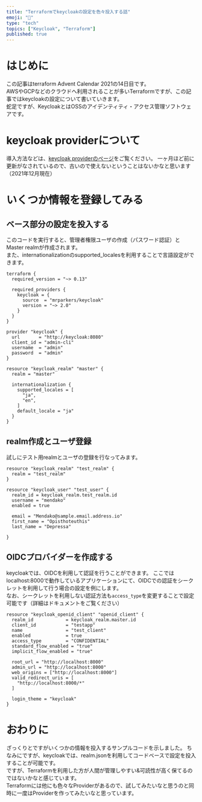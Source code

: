 ```yaml
---
title: "Terraformでkeycloakの設定を色々投入する話"
emoji: "🐙"
type: "tech"
topics: ["Keycloak", "Terraform"]
published: true
---
```


# はじめに
この記事はterraform Advent Calendar 2021の14日目です。  
AWSやGCPなどのクラウドへ利用されることが多いTerraformですが、この記事ではkeycloakの設定について書いていきます。  
蛇足ですが、KeycloakとはOSSのアイデンティティ・アクセス管理ソフトウェアです。

# keycloak providerについて
導入方法などは、[keycloak providerのページ](https://registry.terraform.io/providers/mrparkers/keycloak/latest)をご覧ください。
一ヶ月ほど前に更新がなされているので、古いので使えないということはないかなと思います（2021年12月現在）

# いくつか情報を登録してみる
## ベース部分の設定を投入する
このコードを実行すると、管理者権限ユーザの作成（パスワード認証）とMaster realmが作成されます。  
また、internationalizationのsupported_localesを利用することで言語設定ができます。
```
terraform {
  required_version = "~> 0.13"

  required_providers {
    keycloak = {
      source  = "mrparkers/keycloak"
      version = "~> 2.0"
    }
  }
}

provider "keycloak" {
  url       = "http://keycloak:8080"
  client_id = "admin-cli"
  username  = "admin"
  password  = "admin"
}

resource "keycloak_realm" "master" {
  realm = "master"

  internationalization {
    supported_locales = [
      "ja",
      "en",
    ]
    default_locale = "ja"
  }
}
```

## realm作成とユーザ登録
試しにテスト用realmとユーザの登録を行なってみます。
```
resource "keycloak_realm" "test_realm" {
  realm = "test_realm"
}

resource "keycloak_user" "test_user" {
  realm_id = keycloak_realm.test_realm.id
  username = "mendako"
  enabled = true

  email = "Mendako@sample.email.address.io"
  first_name = "Opisthoteuthis"
  last_name = "Depressa"

}
```

## OIDCプロバイダーを作成する
keycloakでは、OIDCを利用して認証を行うことができます。 
ここではlocalhost:8000で動作しているアプリケーションにて、OIDCでの認証をシークレットを利用して行う場合の設定を例にします。  
なお、シークレットを利用しない認証方法も`access_type`を変更することで設定可能です（詳細はドキュメントをご覧ください）
```
resource "keycloak_openid_client" "openid_client" {
  realm_id            = keycloak_realm.master.id
  client_id           = "testapp"
  name                = "test_client"
  enabled             = true
  access_type         = "CONFIDENTIAL"
  standard_flow_enabled = "true"
  implicit_flow_enabled = "true"

  root_url = "http://localhost:8000"
  admin_url = "http://localhost:8000"
  web_origins = ["http://localhost:8000"]
  valid_redirect_uris = [
    "http://localhost:8000/*"
  ]

  login_theme = "keycloak"
}
```

# おわりに
ざっくりとですがいくつかの情報を投入するサンプルコードを示しました。
ちなみにですが、keycloakでは、realm.jsonを利用してコードベースで設定を投入することが可能です。  
ですが、Terraformを利用した方が人間が管理しやすい&可読性が高く保てるのではないかなと感じています。  
Terraformには他にも色々なProviderがあるので、試してみたいなと思うのと同時に一度はProviderを作ってみたいなと思っています。